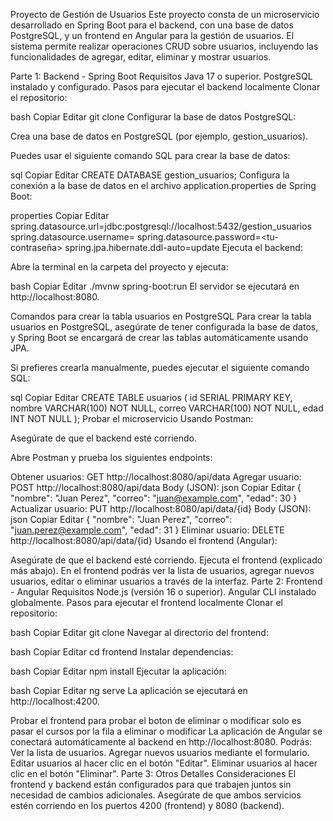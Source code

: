 Proyecto de Gestión de Usuarios
Este proyecto consta de un microservicio desarrollado en Spring Boot para el backend, con una base de datos PostgreSQL, y un frontend en Angular para la gestión de usuarios. El sistema permite realizar operaciones CRUD sobre usuarios, incluyendo las funcionalidades de agregar, editar, eliminar y mostrar usuarios.

Parte 1: Backend - Spring Boot
Requisitos
Java 17 o superior.
PostgreSQL instalado y configurado.
Pasos para ejecutar el backend localmente
Clonar el repositorio:

bash
Copiar
Editar
git clone <URL-del-repositorio>
Configurar la base de datos PostgreSQL:

Crea una base de datos en PostgreSQL (por ejemplo, gestion_usuarios).

Puedes usar el siguiente comando SQL para crear la base de datos:

sql
Copiar
Editar
CREATE DATABASE gestion_usuarios;
Configura la conexión a la base de datos en el archivo application.properties de Spring Boot:

properties
Copiar
Editar
spring.datasource.url=jdbc:postgresql://localhost:5432/gestion_usuarios
spring.datasource.username=<tu-usuario>
spring.datasource.password=<tu-contraseña>
spring.jpa.hibernate.ddl-auto=update
Ejecuta el backend:

Abre la terminal en la carpeta del proyecto y ejecuta:

bash
Copiar
Editar
./mvnw spring-boot:run
El servidor se ejecutará en http://localhost:8080.

Comandos para crear la tabla usuarios en PostgreSQL
Para crear la tabla usuarios en PostgreSQL, asegúrate de tener configurada la base de datos, y Spring Boot se encargará de crear las tablas automáticamente usando JPA.

Si prefieres crearla manualmente, puedes ejecutar el siguiente comando SQL:

sql
Copiar
Editar
CREATE TABLE usuarios (
  id SERIAL PRIMARY KEY,
  nombre VARCHAR(100) NOT NULL,
  correo VARCHAR(100) NOT NULL,
  edad INT NOT NULL
);
Probar el microservicio
Usando Postman:

Asegúrate de que el backend esté corriendo.

Abre Postman y prueba los siguientes endpoints:

Obtener usuarios: GET http://localhost:8080/api/data
Agregar usuario: POST http://localhost:8080/api/data
Body (JSON):
json
Copiar
Editar
{
  "nombre": "Juan Perez",
  "correo": "juan@example.com",
  "edad": 30
}
Actualizar usuario: PUT http://localhost:8080/api/data/{id}
Body (JSON):
json
Copiar
Editar
{
  "nombre": "Juan Perez",
  "correo": "juan.perez@example.com",
  "edad": 31
}
Eliminar usuario: DELETE http://localhost:8080/api/data/{id}
Usando el frontend (Angular):

Asegúrate de que el backend esté corriendo.
Ejecuta el frontend (explicado más abajo).
En el frontend podrás ver la lista de usuarios, agregar nuevos usuarios, editar o eliminar usuarios a través de la interfaz.
Parte 2: Frontend - Angular
Requisitos
Node.js (versión 16 o superior).
Angular CLI instalado globalmente.
Pasos para ejecutar el frontend localmente
Clonar el repositorio:

bash
Copiar
Editar
git clone <URL-del-repositorio>
Navegar al directorio del frontend:

bash
Copiar
Editar
cd frontend
Instalar dependencias:

bash
Copiar
Editar
npm install
Ejecutar la aplicación:

bash
Copiar
Editar
ng serve
La aplicación se ejecutará en http://localhost:4200.

Probar el frontend
para probar el boton de eliminar o modificar solo es pasar el cursos por la fila a eliminar o modificar
La aplicación de Angular se conectará automáticamente al backend en http://localhost:8080.
Podrás:
Ver la lista de usuarios.
Agregar nuevos usuarios mediante el formulario.
Editar usuarios al hacer clic en el botón "Editar".
Eliminar usuarios al hacer clic en el botón "Eliminar".
Parte 3: Otros Detalles
Consideraciones
El frontend y backend están configurados para que trabajen juntos sin necesidad de cambios adicionales. Asegúrate de que ambos servicios estén corriendo en los puertos 4200 (frontend) y 8080 (backend).
